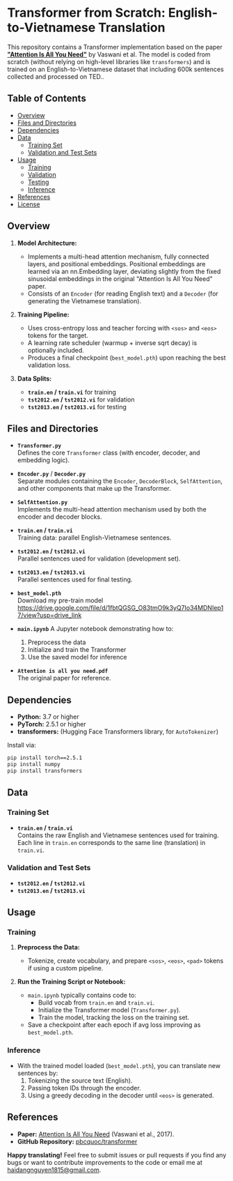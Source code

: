 # Transformer from Scratch: English-to-Vietnamese Translation

This repository contains a Transformer implementation based on the paper **["Attention Is All You Need"](https://arxiv.org/abs/1706.03762)** by Vaswani et al. The model is coded from scratch (without relying on high-level libraries like `transformers`) and is trained on an English-to-Vietnamese dataset that including 600k sentences collected and processed on TED..

## Table of Contents
- [Overview](#overview)
- [Files and Directories](#files-and-directories)
- [Dependencies](#dependencies)
- [Data](#data)
  - [Training Set](#training-set)
  - [Validation and Test Sets](#validation-and-test-sets)
- [Usage](#usage)
  - [Training](#training)
  - [Validation](#validation)
  - [Testing](#testing)
  - [Inference](#inference)
- [References](#references)
- [License](#license)

## Overview

1. **Model Architecture:**  
   - Implements a multi-head attention mechanism, fully connected layers, and positional embeddings. Positional embeddings are learned via an nn.Embedding layer, deviating slightly from the fixed sinusoidal embeddings in the original "Attention Is All You Need" paper. 
   - Consists of an `Encoder` (for reading English text) and a `Decoder` (for generating the Vietnamese translation).

2. **Training Pipeline:**  
   - Uses cross-entropy loss and teacher forcing with `<sos>` and `<eos>` tokens for the target.
   - A learning rate scheduler (warmup + inverse sqrt decay) is optionally included.
   - Produces a final checkpoint (`best_model.pth`) upon reaching the best validation loss.

3. **Data Splits:**  
   - **`train.en` / `train.vi`** for training  
   - **`tst2012.en` / `tst2012.vi`** for validation  
   - **`tst2013.en` / `tst2013.vi`** for testing  

## Files and Directories

- **`Transformer.py`**  
  Defines the core `Transformer` class (with encoder, decoder, and embedding logic).

- **`Encoder.py`** / **`Decoder.py`**  
  Separate modules containing the `Encoder`, `DecoderBlock`, `SelfAttention`, and other components that make up the Transformer.

- **`SelfAttention.py`**  
  Implements the multi-head attention mechanism used by both the encoder and decoder blocks.

- **`train.en` / `train.vi`**  
  Training data: parallel English-Vietnamese sentences.

- **`tst2012.en` / `tst2012.vi`**  
  Parallel sentences used for validation (development set).

- **`tst2013.en` / `tst2013.vi`**  
  Parallel sentences used for final testing.

- **`best_model.pth`**  
  Download my pre-train model https://drive.google.com/file/d/1fbtQGSG_O83tmO9k3yQ7Io34MDNIep17/view?usp=drive_link
- **`main.ipynb`** 
  A Jupyter notebook demonstrating how to:
  1. Preprocess the data  
  2. Initialize and train the Transformer    
  3. Use the saved model for inference  

- **`Attention is all you need.pdf`**  
  The original paper for reference.

## Dependencies

-   **Python:** 3.7 or higher
-   **PyTorch:** 2.5.1 or higher
-   **transformers:** (Hugging Face Transformers library, for `AutoTokenizer`)

Install via:
```bash
pip install torch==2.5.1
pip install numpy
pip install transformers
```

## Data

### Training Set

- **`train.en` / `train.vi`**  
  Contains the raw English and Vietnamese sentences used for training. Each line in `train.en` corresponds to the same line (translation) in `train.vi`.

### Validation and Test Sets

- **`tst2012.en` / `tst2012.vi`**  
- **`tst2013.en` / `tst2013.vi`**  

## Usage

### Training

1. **Preprocess the Data:**  
   - Tokenize, create vocabulary, and prepare `<sos>`, `<eos>`, `<pad>` tokens if using a custom pipeline.  

2. **Run the Training Script or Notebook:**  
   - `main.ipynb` typically contains code to:
     - Build vocab from `train.en` and `train.vi`.
     - Initialize the Transformer model (`Transformer.py`).
     - Train the model, tracking the loss on the training set. 
   - Save a checkpoint after each epoch if avg loss improving as `best_model.pth`.

### Inference

- With the trained model loaded (`best_model.pth`), you can translate new sentences by:
  1. Tokenizing the source text (English).  
  2. Passing token IDs through the encoder.  
  3. Using a greedy decoding in the decoder until `<eos>` is generated.

## References

-   **Paper:** [Attention Is All You Need](https://arxiv.org/abs/1706.03762) (Vaswani et al., 2017).
-   **GitHub Repository:** [pbcquoc/transformer](https://github.com/pbcquoc/transformer)

**Happy translating!** Feel free to submit issues or pull requests if you find any bugs or want to contribute improvements to the code or email me at haidangnguyen1815@gmail.com.
